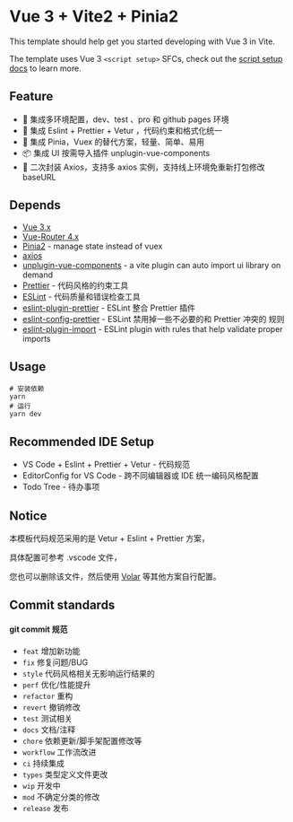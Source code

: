 # Vue 3 + Vite2 + Pinia2

This template should help get you started developing with Vue 3 in Vite. 

The template uses Vue 3 `<script setup>` SFCs, check out the [script setup docs](https://v3.vuejs.org/api/sfc-script-setup.html#sfc-script-setup) to learn more.



## Feature

- 🍐 集成多环境配置，dev、test 、pro 和 github pages 环境
- 🍎 集成 Eslint + Prettier + Vetur ，代码约束和格式化统一
- 🍍 集成 Pinia，Vuex 的替代方案，轻量、简单、易用
- 📦 集成 UI 按需导入插件 unplugin-vue-components
- 🍏 二次封装 Axios，支持多 axios 实例，支持线上环境免重新打包修改 baseURL



## Depends

- [Vue 3.x](https://github.com/vuejs/vue-next)
- [Vue-Router 4.x](https://github.com/vuejs/vue-router-next)
- [Pinia2](https://github.com/posva/pinia/) - manage state instead of vuex
- [axios](https://github.com/axios/axios)
- [unplugin-vue-components](https://github.com/antfu/unplugin-vue-components) - a vite plugin can auto import ui library on demand
- [Prettier](https://github.com/prettier/prettier) - 代码风格的约束工具
- [ESLint](https://so.csdn.net/so/search?q=ESLint&spm=1001.2101.3001.7020) - 代码质量和错误检查工具
- [eslint-plugin-prettier](https://github.com/prettier/eslint-plugin-prettier) -  ESLint 整合 Prettier 插件
- [eslint-config-prettier](https://github.com/prettier/eslint-config-prettier)  - ESLint 禁用掉一些不必要的和 Prettier 冲突的 规则
- [eslint-plugin-import](https://github.com/import-js/eslint-plugin-import) - ESLint plugin with rules that help validate proper imports



## Usage

```shell
# 安装依赖
yarn
# 运行
yarn dev
```



## Recommended IDE Setup

- VS Code + Eslint + Prettier + Vetur  -  代码规范
- EditorConfig for VS Code  -  跨不同编辑器或 IDE 统一编码风格配置
- Todo Tree  -  待办事项



## Notice

本模板代码规范采用的是 Vetur + Eslint + Prettier 方案，

具体配置可参考 .vscode 文件，

您也可以删除该文件，然后使用 [Volar](https://marketplace.visualstudio.com/items?itemName=johnsoncodehk.volar) 等其他方案自行配置。



## Commit standards 

#### git commit 规范

- `feat` 增加新功能
- `fix` 修复问题/BUG
- `style` 代码风格相关无影响运行结果的
- `perf` 优化/性能提升
- `refactor` 重构
- `revert` 撤销修改
- `test` 测试相关
- `docs` 文档/注释
- `chore` 依赖更新/脚手架配置修改等
- `workflow` 工作流改进
- `ci` 持续集成
- `types` 类型定义文件更改
- `wip` 开发中
- `mod` 不确定分类的修改
- `release` 发布